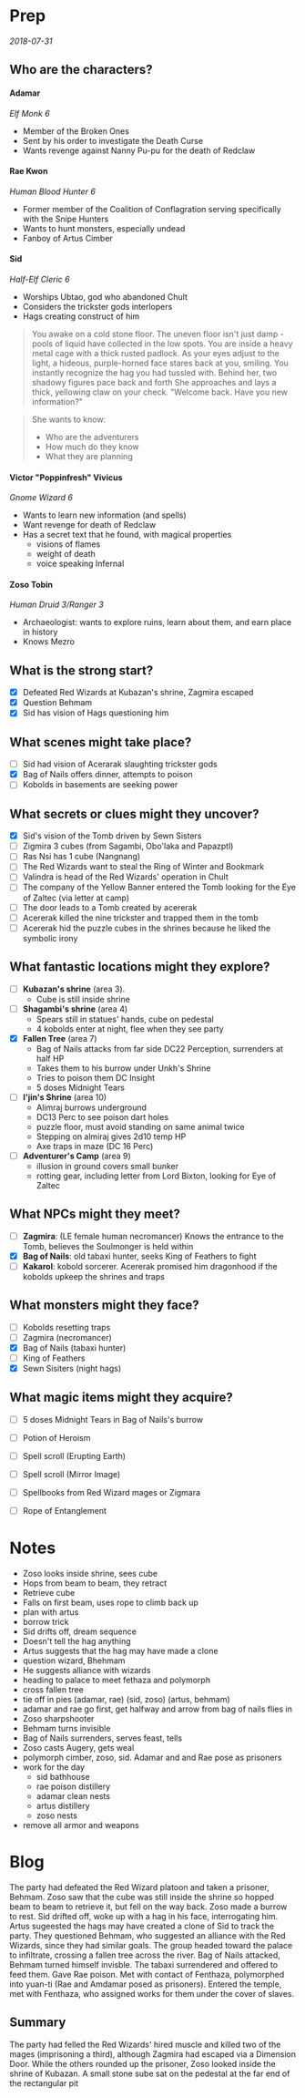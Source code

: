 # Prep
*2018-07-31*

## Who are the characters?

#### Adamar
*Elf Monk 6*

* Member of the Broken Ones
* Sent by his order to investigate the Death Curse
* Wants revenge against Nanny Pu-pu for the death of Redclaw


#### Rae Kwon
*Human Blood Hunter 6*

* Former member of the Coalition of Conflagration serving specifically with the Snipe Hunters
* Wants to hunt monsters, especially undead
* Fanboy of Artus Cimber

#### Sid
*Half-Elf Cleric 6*

* Worships Ubtao, god who abandoned Chult
* Considers the trickster gods interlopers
* Hags creating construct of him

>You awake on a cold stone floor. The uneven floor isn't just damp - pools of liquid have collected in the low spots. You are inside a heavy metal cage with a thick rusted padlock.
>As your eyes adjust to the light, a hideous, purple-horned face stares back at you, smiling. You instantly recognize the hag you had tussled with. Behind her, two shadowy figures pace back and forth
>She approaches and lays a thick, yellowing claw on your check. "Welcome back. Have you new information?"

>She wants to know:
>- Who are the adventurers
>- How much do they know
>- What they are planning

#### Victor "Poppinfresh" Vivicus
*Gnome Wizard 6*

* Wants to learn new information (and spells)
* Want revenge for death of Redclaw
* Has a secret text that he found, with magical properties 
	* visions of flames
	* weight of death
	* voice speaking Infernal

#### Zoso Tobin
*Human Druid 3/Ranger 3*

* Archaeologist: wants to explore ruins, learn about them, and earn place in history
* Knows Mezro


## What is the strong start?
- [x] Defeated Red Wizards at Kubazan's shrine, Zagmira escaped
- [x] Question Behmam
- [X] Sid has vision of Hags questioning him 

## What scenes might take place?
- [ ] Sid had vision of Acerarak slaughting trickster gods
- [X] Bag of Nails offers dinner, attempts to poison
- [ ] Kobolds in basements are seeking power

## What secrets or clues might they uncover?
- [X] Sid's vision of the Tomb driven by Sewn Sisters
- [ ] Zigmira 3 cubes (from Sagambi, Obo'laka and Papazptl)
- [ ] Ras Nsi has 1 cube (Nangnang)
- [ ] The Red Wizards want to steal the Ring of Winter and Bookmark
- [ ] Valindra is head of the Red Wizards' operation in Chult
- [ ] The company of the Yellow Banner entered the Tomb looking for the Eye of Zaltec (via letter at camp)
- [ ] The door leads to a Tomb created by acererak
- [ ] Acererak killed the nine trickster and trapped them in the tomb
- [ ] Acererak hid the puzzle cubes in the shrines because he liked the symbolic irony

## What fantastic locations might they explore?
- [ ] **Kubazan's shrine** (area 3). 
	* Cube is still inside shrine
- [ ] **Shagambi's shrine** (area 4)
	* Spears still in statues' hands, cube on pedestal
	* 4 kobolds enter at night, flee when they see party
- [X] **Fallen Tree** (area 7)
	* Bag of Nails attacks from far side DC22 Perception, surrenders at half HP
	* Takes them to his burrow under Unkh's Shrine
	* Tries to poison them DC Insight
	* 5 doses Midnight Tears
- [ ] **I'jin's Shrine** (area 10)
	* Alimraj burrows underground
	* DC13 Perc to see poison dart holes
	* puzzle floor, must avoid standing on same animal twice
	* Stepping on almiraj gives 2d10 temp HP
	* Axe traps in maze (DC 16 Perc)
- [ ] **Adventurer's Camp** (area 9)
	* illusion in ground covers small bunker
	* rotting gear, including letter from Lord Bixton, looking for Eye of Zaltec


## What NPCs might they meet?
- [ ] **Zagmira**: (LE female human necromancer) Knows the entrance to the Tomb, believes the Soulmonger is held within
- [X] **Bag of Nails**: old tabaxi hunter, seeks King of Feathers to fight
- [ ] **Kakarol**: kobold sorcerer. Acererak promised him dragonhood if the kobolds upkeep the shrines and traps

## What monsters might they face?
- [ ] Kobolds resetting traps
- [ ] Zagmira (necromancer)
- [X] Bag of Nails (tabaxi hunter)
- [ ] King of Feathers
- [X] Sewn Sisiters (night hags)

## What magic items might they acquire?
- [ ] 5 doses Midnight Tears in Bag of Nails's burrow
- [ ] Potion of Heroism
- [ ] Spell scroll (Erupting Earth)
- [ ] Spell scroll (Mirror Image)
- [ ] Spellbooks from Red Wizard mages or Zigmara
- [ ] Rope of Entanglement


# Notes
- Zoso looks inside shrine, sees cube
- Hops from beam to beam, they retract
- Retrieve cube
- Falls on first beam, uses rope to climb back up
- plan with artus
- borrow trick
- Sid drifts off, dream sequence
- Doesn't tell the hag anything
- Artus suggests that the hag may have made a clone
- question wizard, Bhehmam
- He suggests alliance with wizards
- heading to palace to meet fethaza and polymorph
- cross fallen tree
- tie off in pies (adamar, rae) (sid, zoso) (artus, behmam)
- adamar and rae go first, get halfway and arrow from bag of nails flies in
- Zoso sharpshooter
- Behmam turns invisible
- Bag of Nails surrenders, serves feast, tells 
- Zoso casts Augery, gets weal
- polymorph cimber, zoso, sid. Adamar and and Rae pose as prisoners
- work for the day
	- sid bathhouse
	- rae poison distillery
	- adamar clean nests
	- artus distillery
	- zoso nests
- remove all armor and weapons

# Blog

The party had defeated the Red Wizard platoon and taken a prisoner, Behmam. Zoso saw that the cube was still inside the shrine so hopped beam to beam to retrieve it, but fell on the way back. Zoso made a burrow to rest. Sid drifted off, woke up with a hag in his face, interrogating him. Artus sugeested the hags may have created a clone of Sid to track the party. They questioned Behmam, who suggested an alliance with the Red Wizards, since they had similar goals. The group headed toward the palace to infiltrate, crossing a fallen tree across the river. Bag of Nails attacked, Behmam turned himself invisble. The tabaxi surrendered and offered to feed them. Gave Rae poison. Met with contact of Fenthaza, polymorphed into yuan-ti (Rae and Amdamar posed as prisoners). Entered the temple, met with Fenthaza, who assigned works for them under the cover of slaves.

## Summary

The party had felled the Red Wizards' hired muscle and killed two of the mages (imprisoning a third), although Zagmira had escaped via a Dimension Door. While the others rounded up the prisoner, Zoso looked inside the shrine of Kubazan. A small stone sube sat on the pedestal at the far end of the rectangular pit 